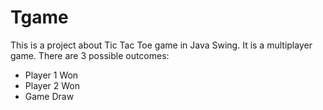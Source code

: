 # Tgame

This is a project about Tic Tac Toe game in Java Swing.
It is a multiplayer game.
There are 3 possible outcomes:
- Player 1 Won
- Player 2 Won
- Game Draw
